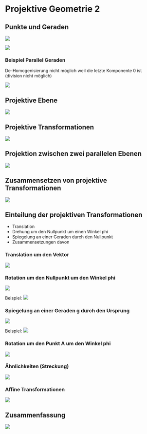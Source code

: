 # Projektive Geometrie 2

## Punkte und Geraden
![](2018-10-05-15-40-58.png)

![](2018-10-05-15-41-29.png)

### Beispiel Parallel Geraden
De-Homogenisierung nicht möglich weil die letzte Komponente 0 ist (division nicht möglich)

![](2018-10-05-16-00-41.png)

## Projektive Ebene
![](2018-10-05-16-03-14.png)

## Projektive Transformationen
![](2018-10-05-16-03-46.png)

## Projektion zwischen zwei parallelen Ebenen
![](2018-10-05-16-04-45.png)

## Zusammensetzen von projektive Transformationen
![](2018-10-05-16-06-58.png)

## Einteilung der projektiven Transformationen

* Translation
* Drehung um den Nullpunkt um einen Winkel phi
* Spiegelung an einer Geraden durch den Nullpunkt
* Zusammensetzungen davon

### Translation um den Vektor
![](2018-10-05-16-09-24.png)

### Rotation um den Nullpunkt um den Winkel phi
![](2018-10-05-16-10-11.png)

Beispiel:
![](2018-10-05-16-10-50.png)

### Spiegelung an einer Geraden g durch den Ursprung
![](2018-10-05-16-12-00.png)

Beispiel:
![](2018-10-05-16-12-53.png)

### Rotation um den Punkt A um den Winkel phi
![](2018-10-05-16-14-53.png)

### Ähnlichkeiten (Streckung)
![](2018-10-05-16-17-34.png)

### Affine Transformationen
![](2018-10-05-16-17-58.png)

## Zusammenfassung
![](2018-10-05-16-18-53.png)